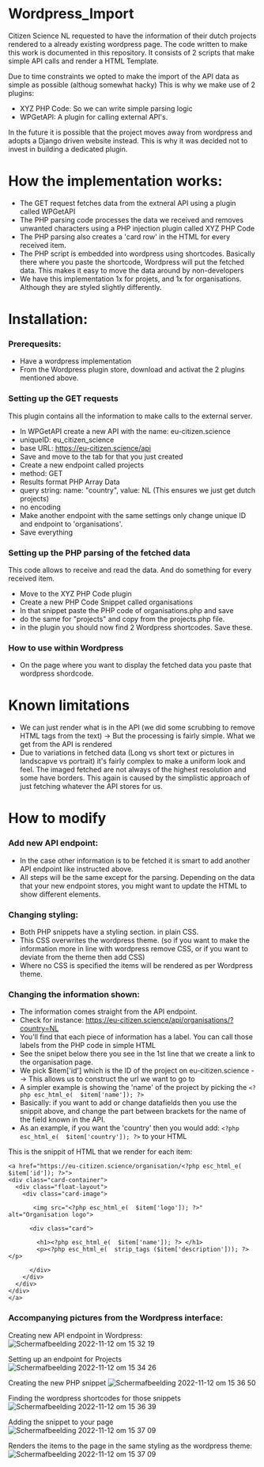 # Wordpress_Import
Citizen Science NL requested to have the information of their dutch projects rendered to a already existing wordpress page. 
The code written to make this work is documented in this repository. It consists of 2 scripts that make simple API calls and render a HTML Template. 

Due to time constraints we opted to make the import of the API data as simple as possible (althoug somewhat hacky) This is why we make use of 2 plugins: 
- XYZ PHP Code: So we can write simple parsing logic
- WPGetAPI: A plugin for calling external API's. 

In the future it is possible that the project moves away from wordpress and adopts a Django driven website instead. This is why it was decided not to invest in building a dedicated plugin. 

# How the implementation works: 
- The GET request fetches data from the extneral API using a plugin called WPGetAPI
- The PHP parsing code processes the data we received and removes unwanted characters using a PHP injection plugin called XYZ PHP Code
- The PHP parsing also creates a 'card row' in the HTML for every received item.
- The PHP script is embedded into wordpress using shortcodes. Basically there where you paste the shortcode, Wordpress will put the fetched data. This makes it easy to move the data around by non-developers
- We have this implementation 1x for projets, and 1x for organisations. Although they are styled slightly differently. 

# Installation: 
### Prerequesits:
- Have a wordpress implementation
- From the Wordpress plugin store, download and activat the 2 plugins mentioned above. 

### Setting up the GET requests
This plugin contains all the information to make calls to the external server. 
- In WPGetAPI create a new API with the name: eu-citizen.science
- uniqueID: eu_citizen_science
- base URL: https://eu-citizen.science/api 
- Save and move to the tab for that you just created
- Create a new endpoint called projects
- method: GET
- Results format PHP Array Data
- query string: name: "country", value: NL  (This ensures we just get dutch projects)
- no encoding
- Make another endpoint with the same settings only change unique ID and endpoint to 'organisations'. 
- Save everything

### Setting up the PHP parsing of the fetched data
This code allows to receive and read the data. And do something for every received item. 
- Move to the XYZ PHP Code plugin
- Create a new PHP Code Snippet called organisations
- In that snippet paste the PHP code of organisations.php and save
- do the same for "projects" and copy from the projects.php file. 
- in the plugin you should now find 2 Wordpress shortcodes. Save these. 


### How to use within Wordpress
- On the page where you want to display the fetched data  you paste that wordpress shordcode. 

# Known limitations
- We can just render what is in the API (we did some scrubbing to remove HTML tags from the text) -> But the processing is fairly simple. What we get from the API is rendered
- Due to variations in fetched data (Long vs short text or pictures in landscapve vs portrait) it's fairly complex to make a uniform look and feel. The imaged fetched are not always of the highest resolution and some have borders. This again is caused by the simplistic approach of just fetching whatever the API stores for us. 

# How to modify 
### Add new API endpoint: 
- In the case other information is to be fetched it is smart to add another API endpoint like instructed above. 
- All steps will be the same except for the parsing. Depending on the data that your new endpoint stores, you might want to update the HTML to show different elements. 

### Changing styling: 
- Both PHP snippets have a styling section. in plain CSS. 
- This CSS overwrites the wordpress theme. (so if you want to make the information more in line with wordpress remove CSS, or if you want to deviate from the theme then add CSS)
- Where no CSS is specified the items will be rendered as per Wordpress theme. 

### Changing the information shown: 
- The information comes straight from the API endpoint. 
- Check for instance: https://eu-citizen.science/api/organisations/?country=NL 
- You'll find that each piece of information has a label. You can call those labels from the PHP code in simple HTML
- See the snipet below there you see in the 1st line that we create a link to the organisation page. 
- We pick $item['id'] which is the ID of the project on eu-citizen.science --> This allows us to construct the url we want to go to
- A simpler example is showing the 'name' of the project by picking the  `<?php esc_html_e(  $item['name']); ?>` 
- Basically: if you want to add or change datafields then you use the snippit above, and change the part between brackets for the name of the field known in the API. 
- As an example, if you want the 'country' then you would add: `<?php esc_html_e(  $item['country']); ?>` to your HTML


This is the snippit of HTML that we render for each item: 
```
<a href="https://eu-citizen.science/organisation/<?php esc_html_e(  $item['id']); ?>">
<div class="card-container">
  <div class="float-layout">
    <div class="card-image">

       <img src="<?php esc_html_e(  $item['logo']); ?>" alt="Organisation logo">

      <div class="card">
        
        <h1><?php esc_html_e(  $item['name']); ?> </h1>
        <p><?php esc_html_e(  strip_tags ($item['description'])); ?></p>

      </div>
    </div>
  </div>
</div>
</a>
```

### Accompanying pictures from the Wordpress interface: 

Creating new API endpoint in Wordpress:
 ![Schermafbeelding 2022-11-12 om 15 32 19](https://user-images.githubusercontent.com/71013416/201479775-3978f2ce-ac25-48a7-ab06-488ca2e2365a.png)


Setting up an endpoint for Projects
![Schermafbeelding 2022-11-12 om 15 34 26](https://user-images.githubusercontent.com/71013416/201479805-e590bcea-7eef-4183-9165-61cd0c7748c8.png)

Creating the new PHP snippet
![Schermafbeelding 2022-11-12 om 15 36 50](https://user-images.githubusercontent.com/71013416/201479880-aa0b2aa4-8288-4d68-ac28-3c5be16c1c28.png)



Finding the wordpress shortcodes for those snippets
![Schermafbeelding 2022-11-12 om 15 36 39](https://user-images.githubusercontent.com/71013416/201479885-19d244e9-ed27-43ce-a9fb-4bb05fdeaf17.png)

 
 Adding the snippet to your page
 ![Schermafbeelding 2022-11-12 om 15 37 09](https://user-images.githubusercontent.com/71013416/201479889-8d8d91d8-fc7a-48e4-9845-3b83e32c9860.png)

Renders the items to the page in the same styling as the wordpress theme: 
![Schermafbeelding 2022-11-12 om 15 37 09](https://user-images.githubusercontent.com/71013416/201480397-5c90de0c-3e38-45d4-8780-129b4a8b6fd7.png)

